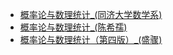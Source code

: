 - [概率论与数理统计_(同济大学数学系)](../assets/概率论与数理统计_(同济大学数学系).pdf)
- [概率论与数理统计_(陈希孺)](../assets/概率论与数理统计_(陈希孺).pdf)
- [概率论与数理统计（第四版）_(盛骤)](../assets/概率论与数理统计（第四版）_(盛骤).pdf)
